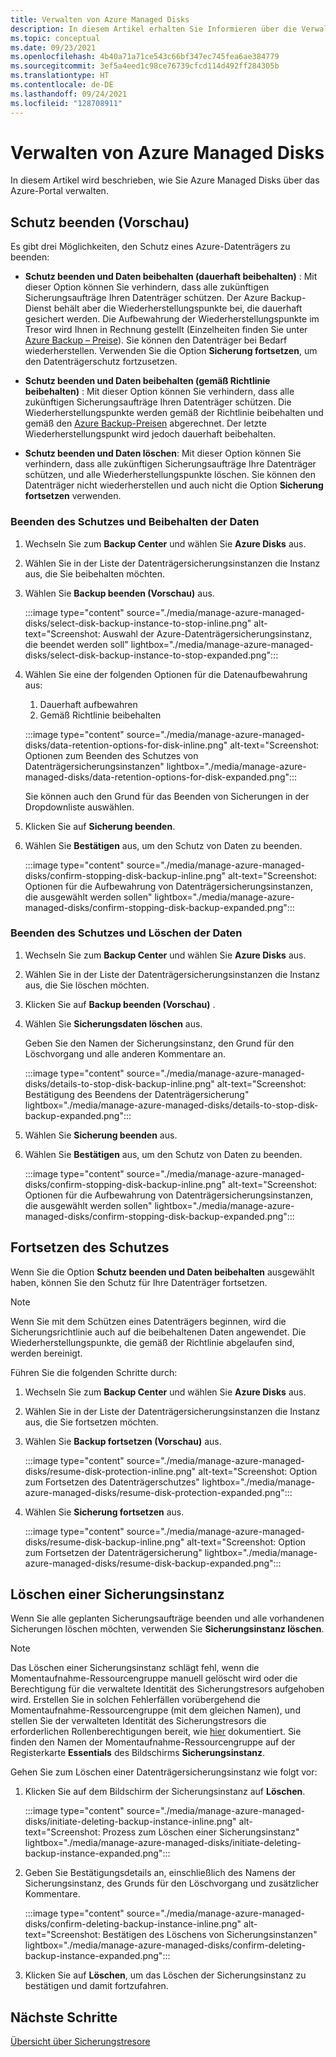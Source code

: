 ```yaml
---
title: Verwalten von Azure Managed Disks
description: In diesem Artikel erhalten Sie Informieren über die Verwaltung von Azure Managed Disks über das Azure-Portal.
ms.topic: conceptual
ms.date: 09/23/2021
ms.openlocfilehash: 4b40a71a71ce543c66bf347ec745fea6ae384779
ms.sourcegitcommit: 3ef5a4eed1c98ce76739cfcd114d492ff284305b
ms.translationtype: HT
ms.contentlocale: de-DE
ms.lasthandoff: 09/24/2021
ms.locfileid: "128708911"
---
```

# <a name="manage-azure-managed-disks"></a>Verwalten von Azure Managed Disks

In diesem Artikel wird beschrieben, wie Sie Azure Managed Disks über das Azure-Portal verwalten.

## <a name="stop-protection-preview"></a>Schutz beenden (Vorschau)


Es gibt drei Möglichkeiten, den Schutz eines Azure-Datenträgers zu beenden:

- **Schutz beenden und Daten beibehalten (dauerhaft beibehalten)** : Mit dieser Option können Sie verhindern, dass alle zukünftigen Sicherungsaufträge Ihren Datenträger schützen. Der Azure Backup-Dienst behält aber die Wiederherstellungspunkte bei, die dauerhaft gesichert werden. Die Aufbewahrung der Wiederherstellungspunkte im Tresor wird Ihnen in Rechnung gestellt (Einzelheiten finden Sie unter [Azure Backup – Preise](https://azure.microsoft.com/pricing/details/backup/)). Sie können den Datenträger bei Bedarf wiederherstellen. Verwenden Sie die Option **Sicherung fortsetzen**, um den Datenträgerschutz fortzusetzen.

- **Schutz beenden und Daten beibehalten (gemäß Richtlinie beibehalten)** : Mit dieser Option können Sie verhindern, dass alle zukünftigen Sicherungsaufträge Ihren Datenträger schützen. Die Wiederherstellungspunkte werden gemäß der Richtlinie beibehalten und gemäß den [Azure Backup-Preisen](https://azure.microsoft.com/pricing/details/backup/) abgerechnet. Der letzte Wiederherstellungspunkt wird jedoch dauerhaft beibehalten.

- **Schutz beenden und Daten löschen**: Mit dieser Option können Sie verhindern, dass alle zukünftigen Sicherungsaufträge Ihre Datenträger schützen, und alle Wiederherstellungspunkte löschen. Sie können den Datenträger nicht wiederherstellen und auch nicht die Option **Sicherung fortsetzen** verwenden.

### <a name="stop-protection-and-retain-data"></a>Beenden des Schutzes und Beibehalten der Daten

1. Wechseln Sie zum **Backup Center** und wählen Sie **Azure Disks** aus.

1. Wählen Sie in der Liste der Datenträgersicherungsinstanzen die Instanz aus, die Sie beibehalten möchten.

1. Wählen Sie **Backup beenden (Vorschau)** aus.

   :::image type="content" source="./media/manage-azure-managed-disks/select-disk-backup-instance-to-stop-inline.png" alt-text="Screenshot: Auswahl der Azure-Datenträgersicherungsinstanz, die beendet werden soll" lightbox="./media/manage-azure-managed-disks/select-disk-backup-instance-to-stop-expanded.png":::
 
1. Wählen Sie eine der folgenden Optionen für die Datenaufbewahrung aus:

   1. Dauerhaft aufbewahren
   1. Gemäß Richtlinie beibehalten
 
   :::image type="content" source="./media/manage-azure-managed-disks/data-retention-options-for-disk-inline.png" alt-text="Screenshot: Optionen zum Beenden des Schutzes von Datenträgersicherungsinstanzen" lightbox="./media/manage-azure-managed-disks/data-retention-options-for-disk-expanded.png":::

   Sie können auch den Grund für das Beenden von Sicherungen in der Dropdownliste auswählen.

1. Klicken Sie auf **Sicherung beenden**.

1. Wählen Sie **Bestätigen** aus, um den Schutz von Daten zu beenden.

   :::image type="content" source="./media/manage-azure-managed-disks/confirm-stopping-disk-backup-inline.png" alt-text="Screenshot: Optionen für die Aufbewahrung von Datenträgersicherungsinstanzen, die ausgewählt werden sollen" lightbox="./media/manage-azure-managed-disks/confirm-stopping-disk-backup-expanded.png":::

### <a name="stop-protection-and-delete-data"></a>Beenden des Schutzes und Löschen der Daten

1. Wechseln Sie zum **Backup Center** und wählen Sie **Azure Disks** aus.

1. Wählen Sie in der Liste der Datenträgersicherungsinstanzen die Instanz aus, die Sie löschen möchten.

1. Klicken Sie auf **Backup beenden (Vorschau)** .

1. Wählen Sie **Sicherungsdaten löschen** aus.

   Geben Sie den Namen der Sicherungsinstanz, den Grund für den Löschvorgang und alle anderen Kommentare an.

   :::image type="content" source="./media/manage-azure-managed-disks/details-to-stop-disk-backup-inline.png" alt-text="Screenshot: Bestätigung des Beendens der Datenträgersicherung" lightbox="./media/manage-azure-managed-disks/details-to-stop-disk-backup-expanded.png":::

1. Wählen Sie **Sicherung beenden** aus.

1. Wählen Sie **Bestätigen** aus, um den Schutz von Daten zu beenden.

   :::image type="content" source="./media/manage-azure-managed-disks/confirm-stopping-disk-backup-inline.png" alt-text="Screenshot: Optionen für die Aufbewahrung von Datenträgersicherungsinstanzen, die ausgewählt werden sollen" lightbox="./media/manage-azure-managed-disks/confirm-stopping-disk-backup-expanded.png":::

## <a name="resume-protection"></a>Fortsetzen des Schutzes

Wenn Sie die Option **Schutz beenden und Daten beibehalten** ausgewählt haben, können Sie den Schutz für Ihre Datenträger fortsetzen.

>[!Note]
>Wenn Sie mit dem Schützen eines Datenträgers beginnen, wird die Sicherungsrichtlinie auch auf die beibehaltenen Daten angewendet. Die Wiederherstellungspunkte, die gemäß der Richtlinie abgelaufen sind, werden bereinigt.

Führen Sie die folgenden Schritte durch:

1. Wechseln Sie zum **Backup Center** und wählen Sie **Azure Disks** aus.

1. Wählen Sie in der Liste der Datenträgersicherungsinstanzen die Instanz aus, die Sie fortsetzen möchten.

1. Wählen Sie **Backup fortsetzen (Vorschau)** aus.

   :::image type="content" source="./media/manage-azure-managed-disks/resume-disk-protection-inline.png" alt-text="Screenshot: Option zum Fortsetzen des Datenträgerschutzes" lightbox="./media/manage-azure-managed-disks/resume-disk-protection-expanded.png":::

1. Wählen Sie **Sicherung fortsetzen** aus.

   :::image type="content" source="./media/manage-azure-managed-disks/resume-disk-backup-inline.png" alt-text="Screenshot: Option zum Fortsetzen der Datenträgersicherung" lightbox="./media/manage-azure-managed-disks/resume-disk-backup-expanded.png":::

## <a name="delete-backup-instance"></a>Löschen einer Sicherungsinstanz

Wenn Sie alle geplanten Sicherungsaufträge beenden und alle vorhandenen Sicherungen löschen möchten, verwenden Sie **Sicherungsinstanz löschen**.

>[!Note]
>Das Löschen einer Sicherungsinstanz schlägt fehl, wenn die Momentaufnahme-Ressourcengruppe manuell gelöscht wird oder die Berechtigung für die verwaltete Identität des Sicherungstresors aufgehoben wird. Erstellen Sie in solchen Fehlerfällen vorübergehend die Momentaufnahme-Ressourcengruppe (mit dem gleichen Namen), und stellen Sie der verwalteten Identität des Sicherungstresors die erforderlichen Rollenberechtigungen bereit, wie [hier](/azure/backup/backup-managed-disks-ps#assign-permissions) dokumentiert. Sie finden den Namen der Momentaufnahme-Ressourcengruppe auf der Registerkarte **Essentials** des Bildschirms **Sicherungsinstanz**. 

Gehen Sie zum Löschen einer Datenträgersicherungsinstanz wie folgt vor:

1. Klicken Sie auf dem Bildschirm der Sicherungsinstanz auf **Löschen**.

   :::image type="content" source="./media/manage-azure-managed-disks/initiate-deleting-backup-instance-inline.png" alt-text="Screenshot: Prozess zum Löschen einer Sicherungsinstanz" lightbox="./media/manage-azure-managed-disks/initiate-deleting-backup-instance-expanded.png":::

1. Geben Sie Bestätigungsdetails an, einschließlich des Namens der Sicherungsinstanz, des Grunds für den Löschvorgang und zusätzlicher Kommentare.

   :::image type="content" source="./media/manage-azure-managed-disks/confirm-deleting-backup-instance-inline.png" alt-text="Screenshot: Bestätigen des Löschens von Sicherungsinstanzen" lightbox="./media/manage-azure-managed-disks/confirm-deleting-backup-instance-expanded.png":::

1. Klicken Sie auf **Löschen**, um das Löschen der Sicherungsinstanz zu bestätigen und damit fortzufahren.

## <a name="next-steps"></a>Nächste Schritte

[Übersicht über Sicherungstresore](backup-vault-overview.md)
